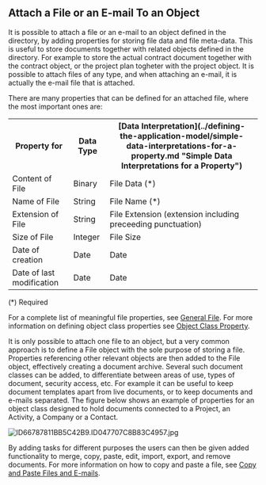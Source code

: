 ## Attach a File or an E-mail To an Object

It is possible to attach a file or an e-mail to an object defined in the directory, by adding properties for storing file data and file meta-data. This is useful to store documents together with related objects defined in the directory. For example to store the actual contract document together with the contract object, or the project plan togheter with the project object. It is possible to attach files of any type, and when attaching an e-mail, it is actually the e-mail file that is attached.

There are many properties that can be defined for an attached file, where the most important ones are:

<table style="WIDTH: 100%">

<tbody>

<tr>

<th>Property for</th>

<th>Data Type</th>

<th>[Data Interpretation](../defining-the-application-model/simple-data-interpretations-for-a-property.md "Simple Data Interpretations for a Property")</th>

</tr>

<tr>

<td>Content of File</td>

<td>Binary</td>

<td>File Data (*)</td>

</tr>

<tr>

<td>Name of File</td>

<td>String</td>

<td>File Name (*)</td>

</tr>

<tr>

<td>Extension of File</td>

<td>String</td>

<td>File Extension (extension including preceeding punctuation)</td>

</tr>

<tr>

<td>Size of File</td>

<td>Integer</td>

<td>File Size</td>

</tr>

<tr>

<td>Date of creation</td>

<td>Date</td>

<td>Date</td>

</tr>

<tr>

<td>Date of last modification</td>

<td>Date</td>

<td>Date</td>

</tr>

</tbody>

</table>

(*) Required

For a complete list of meaningful file properties, see [General File](../defining-the-application-model/action-orchestration/data-sources/file-data-sources.md "General File"). For more information on defining object class properties see [Object Class Property](../defining-the-application-model/object-class-property.md "Object Class Property").

It is only possible to attach one file to an object, but a very common approach is to define a File object with the sole purpose of storing a file. Properties referencing other relevant objects are then added to the File object, effectively creating a document archive. Several such document classes can be added, to differentiate between areas of use, types of document, security access, etc. For example it can be useful to keep document templates apart from live documents, or to keep documents and e-mails separated. The figure below shows an example of properties for an object class designed to hold documents connected to a Project, an Activity, a Company or a Contact.

![ID66787811BB5C42B9.ID047707C8B83C4957.jpg](media/ID66787811BB5C42B9.ID047707C8B83C4957.jpg)

By adding tasks for different purposes the users can then be given added functionality to merge, copy, paste, edit, import, export, and remove documents. For more information on how to copy and paste a file, see [Copy and Paste Files and E-mails](exchange-data-with-other-applications/copy-and-paste-data.md "Copy and Paste Files and E-mails").